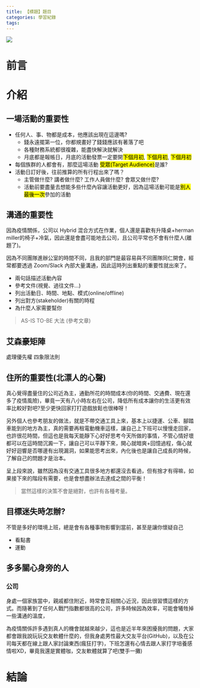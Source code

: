 ```yaml
---
title: 【標題】題目
categories: 學習紀錄
tags:
---
```


![](https://nijialin.com/images/common.jpeg)


# 前言

<!-- more -->

# 介紹


## 一場活動的重要性

- 任何人、事、物都是成本，他應該出現在這邊嗎?
  - 錢永遠擺第一位，你都規畫好了錢錢應該有著落了吧
  - 各種財務系統都很複雜，能盡快解決就解決
  - 月底都是報帳日，月底的活動發票一定要開<mark>下個月初</mark>, <mark>下個月初</mark>, <mark>下個月初</mark>
- 每個族群的人都會有，那麼這場活動 <mark>受眾(Target Audience)</mark>是誰?
- 活動日訂好後，往前推算的所有行程出來了嗎？
  - 主管做什麼? 講者做什麼? 工作人員做什麼? 會眾又做什麼?
  - 活動前要盡量去想能多些什麼內容讓活動更好，因為這場活動可能是<mark>別人最後一次</mark>參加的活動

## 溝通的重要性

因為疫情關係，公司以 Hybrid 混合方式在作業，個人還是喜歡有升降桌+herman miller的椅子+冷氣，因此還是會盡可能地去公司，且公司平常也不會有什麼人(離題了)。

因為不同團隊進辦公室的時間不同，且我的部門是最容易與不同團隊同仁開會，經常都要透過 Zoom/Slack 內部大量溝通，因此這時列出重點的重要性就出來了。


- 兩句話描述活動內容
- 參考文件(視覺、過往文件...)
- 列出活動日、時間、地點、模式(online/offline)
- 列出對方(stakeholder)有關的時程
- 為什麼人家需要幫你

> AS-IS TO-BE 大法 (參考文章)


## 艾森豪矩陣

處理優先權
四象限法則
## 住所的重要性(北漂人的心聲)

真心覺得盡量住的公司近為主，通勤所花的時間成本(你的時間、交通費、現在還多了疫情風險)，畢竟一天有八小時左右在公司，降低所有成本讓你的生活更有效率比較好對吧?至少更快回家打打遊戲放鬆也很棒呀！

另外個人也參考朋友的做法，就是不帶交通工具上來，基本上以捷運、公車、腳踏車能到的地方為主，真的需要再租電動機車這樣，讓自己上下班可以慢慢走回家，也許很花時間，但這也是我每天能靜下心好好思考今天所做的事情，不管心情好壞都可以在這時間沉澱一下，讓自己可以平靜下來，開心就暗爽+回憶過程，傷心就好好迴響是否哪邊有出現漏洞，如果能思考出來，內化後也是讓自己成長的時候，了解自己的問題才是治本。

呈上段來說，雖然因為沒有交通工具很多地方都還沒去看過，但有捨才有得嘛，如果接下來的階段有需要，也是會想盡辦法去達成之間的平衡！


> 當然這樣的決策不會是絕對，也許有各種考量。


## 目標迷失時怎辦?

不管是多好的環境上班，總是會有各種事物影響到當前，甚至是讓你懷疑自己

- 看點書
- 運動
## 多多關心身旁的人


### 公司

身處一個家族當中，親戚都住附近，時常會互相關心近況，因此很習慣這樣的方式。而隨著到了任何人戰鬥指數都很高的公司，許多時候因為效率，可能會犧牲掉一些溝通的溫度，

為疫情關係許多遇到真人的機會就越來越少，這也是近半年來困擾我的問題，大家都會跟我說玩玩交友軟體什麼的，但我身處男性最大交友平台(GitHub)，以及在公司每天都在線上跟人家討論東西(瘋狂打字)，下班怎還有心情去跟人家打字培養感情啦XD，畢竟我還是實體咖，交友軟體就算了吧(雙手一攤)

# 結論


<style>
  section.compact {
    font-size: 150%  
  }
  img[alt~="center"] {
    display: block;
    margin: 0 auto;
  }
</style>